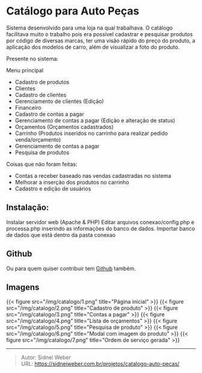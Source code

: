 # Catálogo para Auto Peças


Sistema desenvolvido para uma loja na qual trabalhava. O catálogo facilitava muito o trabalho pois era possível cadastrar e pesquisar produtos por código de diversas marcas, ter uma visão rápido do preço do produto, a aplicação dos modelos de carro, além de visualizar a foto do produto.

Presente no sistema:

Menu principal
* Cadastro de produtos
* Clientes
* Cadastro de clientes
* Gerenciamento de clientes (Edição)
* Financeiro
* Cadastro de contas a pagar
* Gerenciamento de contas a pagar (Edição e alteração de status)
* Orçamentos (Orçamentos cadastrados)
* Carrinho (Produtos inseridos no carrinho para realizar pedido venda/orçamento)
* Gerenciamento de contas a pagar
* Pesquisa de produtos

Coisas que não foram feitas:
* Contas a receber baseado nas vendas cadastradas no sistema
* Melhorar a inserção dos produtos no carrinho
* Cadastro e edição de usuários

## Instalação:
Instalar servidor web (Apache & PHP)
Editar arquivos conexao/config.php  e processa.php inserindo as informações do banco de dados.
Importar banco de dados que está dentro da pasta conexao

## Github 
Ou para quem quiser contribuir tem [Github](https://github.com/sidneiweber/catalogo-auto-pecas) também.

## Imagens

{{< figure src="/img/catalogo/1.png" title="Página inicial" >}}
{{< figure src="/img/catalogo/2.png" title="Cadastro de produto" >}}
{{< figure src="/img/catalogo/3.png" title="Contas a pagar" >}}
{{< figure src="/img/catalogo/4.png" title="Lista de orçamentos" >}}
{{< figure src="/img/catalogo/5.png" title="Pesquisa de produto" >}}
{{< figure src="/img/catalogo/6.png" title="Modal com imagem do produto" >}}
{{< figure src="/img/catalogo/7.png" title="Ordem de serviço gerada" >}}


---

> Autor: Sidnei Weber  
> URL: https://sidneiweber.com.br/projetos/catalogo-auto-pecas/  

